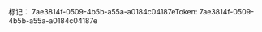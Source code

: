 <span data-ttu-id="19288-101">标记： 7ae3814f-0509-4b5b-a55a-a0184c04187e</span><span class="sxs-lookup"><span data-stu-id="19288-101">Token: 7ae3814f-0509-4b5b-a55a-a0184c04187e</span></span>